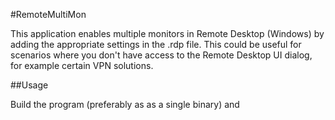 #RemoteMultiMon

This application enables multiple monitors in Remote Desktop (Windows) by adding the appropriate settings in the .rdp file.
This could be useful for scenarios where you don't have access to the Remote Desktop UI dialog, for example certain VPN solutions.

##Usage

Build the program (preferably as as a single binary) and 
